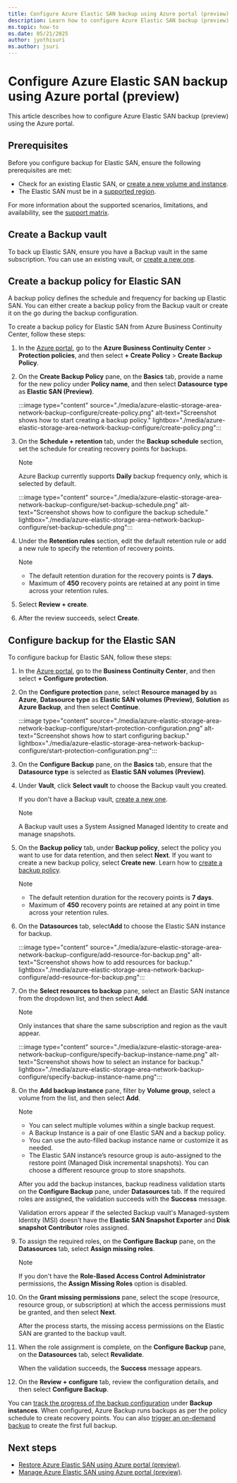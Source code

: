 ```yaml
---
title: Configure Azure Elastic SAN backup using Azure portal (preview)
description: Learn how to configure Azure Elastic SAN backup (preview) using Azure portal.
ms.topic: how-to
ms.date: 05/21/2025
author: jyothisuri
ms.author: jsuri
---
```


# Configure Azure Elastic SAN backup using Azure portal (preview)

This article describes how to configure Azure Elastic SAN backup (preview) using the Azure portal.

## Prerequisites

Before you configure backup for Elastic SAN, ensure the following prerequisites are met:

- Check for an existing Elastic SAN, or [create a  new volume and instance](/azure/storage/elastic-san/elastic-san-create?tabs=azure-portal).
- The Elastic SAN must be in a [supported region](azure-elastic-storage-area-network-backup-support-matrix.md#supported-regions).

For more information about the supported scenarios, limitations, and availability, see the [support matrix](azure-elastic-storage-area-network-backup-support-matrix.md).

## Create a Backup vault

To back up Elastic SAN, ensure you have a Backup vault in the same subscription. You can use an existing vault, or [create a new one](create-manage-backup-vault.md#create-backup-vault).

## Create a backup policy for Elastic SAN

A backup policy defines the schedule and frequency for backing up Elastic SAN. You can either create a backup policy from the Backup vault or create it on the go during the backup configuration.

To create a backup policy for Elastic SAN from Azure Business Continuity Center, follow these steps:

1. In the [Azure portal](https://portal.azure.com/), go to the **Azure Business Continuity Center** > **Protection policies**, and then select **+ Create Policy** > **Create Backup Policy**.
1. On the **Create Backup Policy** pane, on the **Basics** tab, provide a name for the new policy under **Policy name**, and then select **Datasource type** as **Elastic SAN (Preview)**.

   :::image type="content" source="./media/azure-elastic-storage-area-network-backup-configure/create-policy.png" alt-text="Screenshot shows how to start creating a backup policy." lightbox="./media/azure-elastic-storage-area-network-backup-configure/create-policy.png":::

1. On the **Schedule + retention** tab, under the **Backup schedule** section, set the schedule for creating recovery points for backups.

   >[!Note]
   >Azure Backup currently supports **Daily** backup frequency only, which is selected by default.

   :::image type="content" source="./media/azure-elastic-storage-area-network-backup-configure/set-backup-schedule.png" alt-text="Screenshot shows how to configure the backup schedule." lightbox="./media/azure-elastic-storage-area-network-backup-configure/set-backup-schedule.png":::

1. Under the **Retention rules** section, edit the default retention rule or add a new rule to specify the retention of recovery points.

   >[!Note]
   >- The default retention duration for the recovery points is **7 days**.
   >- Maximum of **450** recovery points are retained at any point in time across your retention rules.

1. Select **Review + create**.
1. After the review succeeds, select **Create**.


## Configure backup for the Elastic SAN

To configure backup for Elastic SAN, follow these steps:

1. In the [Azure portal](https://portal.azure.com/), go to the **Business Continuity Center**, and then select **+ Configure protection**. 
1. On the **Configure protection** pane, select **Resource managed by** as **Azure**, **Datasource type** as **Elastic SAN volumes (Preview)**, **Solution** as **Azure Backup**, and then select **Continue**.

   :::image type="content" source="./media/azure-elastic-storage-area-network-backup-configure/start-protection-configuration.png" alt-text="Screenshot shows how to start configuring backup." lightbox="./media/azure-elastic-storage-area-network-backup-configure/start-protection-configuration.png":::

1. On the **Configure Backup** pane, on the **Basics** tab, ensure that the **Datasource type** is selected as **Elastic SAN volumes (Preview)**.
1. Under **Vault**, click **Select vault** to choose the Backup vault you created.

   If you don't have a Backup vault, [create a new one](#create-a-backup-vault).

   >[!Note]
   >A Backup vault uses a System Assigned Managed Identity to create and manage snapshots.

1. On the **Backup policy** tab, under **Backup policy**, select the policy you want to use for data retention, and then select **Next**.
   If you want to create a new backup policy, select **Create new**. Learn how to [create a backup policy](#create-a-backup-policy-for-elastic-san).

   >[!Note]
   >- The default retention duration for the recovery points is **7 days**.
   >- Maximum of **450** recovery points are retained at any point in time across your retention rules.
 
1. On the **Datasources** tab, select**Add** to choose the Elastic SAN instance for backup. 

   :::image type="content" source="./media/azure-elastic-storage-area-network-backup-configure/add-resource-for-backup.png" alt-text="Screenshot shows how to add resources for backup." lightbox="./media/azure-elastic-storage-area-network-backup-configure/add-resource-for-backup.png":::

1. On the **Select resources to backup** pane, select an Elastic SAN instance from the dropdown list, and then select **Add**.

   >[!Note]
   >Only instances that share the same subscription and region as the vault appear.

   :::image type="content" source="./media/azure-elastic-storage-area-network-backup-configure/specify-backup-instance-name.png" alt-text="Screenshot shows how to select an instance for backup." lightbox="./media/azure-elastic-storage-area-network-backup-configure/specify-backup-instance-name.png":::

1. On the **Add backup instance** pane, filter by **Volume group**, select a volume from the list, and then select **Add**.

   >[!Note]
   >- You can select multiple volumes within a single backup request.
   >- A Backup Instance is a pair of one Elastic SAN and a backup policy.
   >- You can use the auto-filled backup instance name or customize it as needed.
   >- The Elastic SAN instance’s resource group is auto-assigned to the restore point (Managed Disk incremental snapshots). You can choose a different resource group to store snapshots.

   After you add the backup instances, backup readiness validation starts on the **Configure Backup** pane, under **Datasources** tab. If the required roles are assigned, the  validation succeeds with the **Success** message.

   Validation errors appear if the selected Backup vault's Managed-system Identity (MSI) doesn't have the **Elastic SAN Snapshot Exporter** and **Disk snapshot Contributor** roles  assigned.

1. To assign the required roles, on the **Configure Backup** pane, on the **Datasources** tab, select **Assign missing roles**.

   >[!Note]
   >If you don't have the **Role-Based Access Control Administrator** permissions, the **Assign Missing Roles** option is disabled.

1. On the **Grant missing permissions** pane, select the scope (resource, resource group, or subscription) at which the access permissions must be granted, and then select **Next**.

   After the process starts, the missing access permissions on the Elastic SAN are granted to the backup vault. 

1. When the role assignment is complete, on the **Configure Backup** pane, on the **Datasources** tab, select **Revalidate**.

   When the validation succeeds, the **Success** message appears.

1. On the **Review + configure** tab, review the configuration details, and then select **Configure Backup**.

You can [track the progress of the backup configuration](azure-elastic-storage-area-network-backup-manage.md#view-the-elastic-san-backup-and-restore-jobs) under **Backup instances**. When configured, Azure Backup runs backups as per the policy schedule to create recovery points. You can also [trigger an on-demand backup](azure-elastic-storage-area-network-backup-manage.md#run-an-on-demand-backup) to create the first full backup.

## Next steps

- [Restore Azure Elastic SAN using Azure portal (preview)](azure-elastic-storage-area-network-backup-restore.md).
- [Manage Azure Elastic SAN using Azure portal (preview)](azure-elastic-storage-area-network-backup-manage.md).
 


